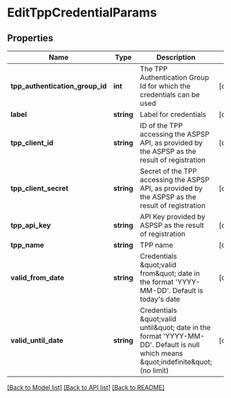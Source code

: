 # EditTppCredentialParams

## Properties
Name | Type | Description | Notes
------------ | ------------- | ------------- | -------------
**tpp_authentication_group_id** | **int** | The TPP Authentication Group Id for which the credentials can be used | [optional] 
**label** | **string** | Label for credentials | [optional] 
**tpp_client_id** | **string** | ID of the TPP accessing the ASPSP API, as provided by the ASPSP as the result of registration | [optional] 
**tpp_client_secret** | **string** | Secret of the TPP accessing the ASPSP API, as provided by the ASPSP as the result of registration | [optional] 
**tpp_api_key** | **string** | API Key provided by ASPSP  as the result of registration | [optional] 
**tpp_name** | **string** | TPP name | [optional] 
**valid_from_date** | **string** | Credentials \&quot;valid from\&quot; date in the format &#39;YYYY-MM-DD&#39;. Default is today&#39;s date | [optional] 
**valid_until_date** | **string** | Credentials \&quot;valid until\&quot; date in the format &#39;YYYY-MM-DD&#39;. Default is null which means \&quot;indefinite\&quot; (no limit) | [optional] 

[[Back to Model list]](../README.md#documentation-for-models) [[Back to API list]](../README.md#documentation-for-api-endpoints) [[Back to README]](../README.md)


